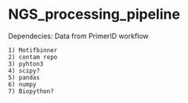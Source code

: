 # NGS_processing_pipeline

Dependecies:
Data from PrimerID workflow

    1) Motifbinner
    2) contam repo
    3) pyhton3
    4) scipy?
    5) pandas
    6) numpy
    7) Biopython?  
  

